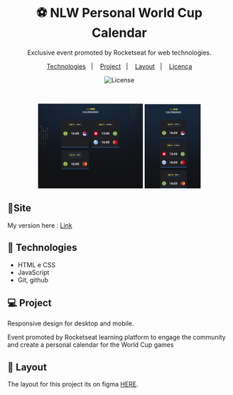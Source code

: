 <h1 align="center"> ⚽ NLW Personal World Cup Calendar</h1>

<p align="center">
Exclusive event promoted by Rocketseat for web technologies.
</p>

<p align="center">
  <a href="#-tecnologias">Technologies</a>&nbsp;&nbsp;&nbsp;|&nbsp;&nbsp;&nbsp;
  <a href="#-projeto">Project</a>&nbsp;&nbsp;&nbsp;|&nbsp;&nbsp;&nbsp;
  <a href="#-layout">Layout</a>&nbsp;&nbsp;&nbsp;|&nbsp;&nbsp;&nbsp;
  <a href="#memo-licença">Licença</a>
</p>

<p align="center">
  <img alt="License" src="https://img.shields.io/static/v1?label=license&message=MIT&color=49AA26&labelColor=000000">
</p>

<br>

<p align="center">
<img alt="NLW Copa" src="./desktop.png" width="47%">
<img alt="NLW Copa" src="./mobile.png" width="25%">
</p>

## 🍳Site

My version here : [Link](https://hopeicanchangemyusername.github.io/Rocketseat-NLW-Copa/)

## 🚀 Technologies

- HTML e CSS
- JavaScript
- Git, github

## 💻 Project

Responsive design for desktop and mobile.

Event promoted by Rocketseat learning platform to engage the community and create a personal calendar for the World Cup games

## 🔖 Layout

The layout for this project its on figma [HERE](https://www.figma.com/file/gpqavL469k0pPUGOmAQEM9/Explorer-Lab-%2301/duplicate).
